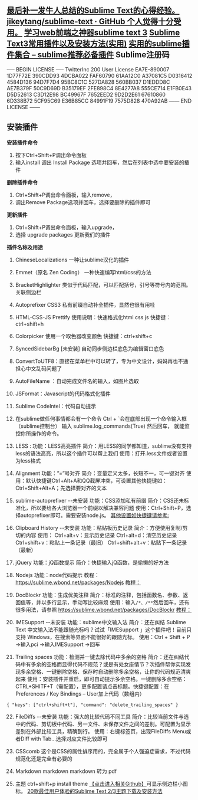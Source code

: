 [最后补一发牛人总结的Sublime Text的心得经验。jikeytang/sublime-text · GitHub 个人觉得十分受用。](https://github.com/jikeytang/sublime-text)
[学习web前端之神器sublime text 3](http://www.cnblogs.com/SourceKing/p/5470428.html)
[Sublime Text3常用插件以及安装方法(实用)](http://www.cnblogs.com/liuchaoH/p/6370008.html)
[实用的sublime插件集合 – sublime推荐必备插件](http://www.xuanfengge.com/practical-collection-of-sublime-plug-in.html)
Sublime注册码
-------------

—– BEGIN LICENSE —– 
TwitterInc 
200 User License 
EA7E-890007 
1D77F72E 390CDD93 4DCBA022 FAF60790 
61AA12C0 A37081C5 D0316412 4584D136 
94D7F7D4 95BC8C1C 527DA828 560BB037 
D1EDDD8C AE7B379F 50C9D69D B35179EF 
2FE898C4 8E4277A8 555CE714 E1FB0E43 
D5D52613 C3D12E98 BC49967F 7652EED2 
9D2D2E61 67610860 6D338B72 5CF95C69 
E36B85CC 84991F19 7575D828 470A92AB 
—— END LICENSE ——

安装插件
--------

**安装插件命令**

1. 按下Ctrl+Shift+P调出命令面板
2. 输入install 调出 Install Package 选项并回车，然后在列表中选中要安装的插件 

**删除插件命令**

1. Ctrl+Shift+P调出命令面板，输入remove，
2. 调出Remove Package选项并回车，选择要删除的插件即可

**更新插件**

1. Ctrl+Shift+P调出命令面板，输入upgrade，
2. 选择 upgrade packages 更新我们的插件

**插件名称及用途**
> 
1. ChineseLocalizations
一种让sublime汉化的插件

2. Emmet（原名 Zen Coding）
一种快速编写html/css的方法

3. BracketHighlighter
类似于代码匹配，可以匹配括号，引号等符号内的范围。关联侧边栏

4. Autoprefixer
CSS3 私有前缀自动补全插件，显然也很有用哇

5. HTML-CSS-JS Prettify
使用说明：快速格式化html css js
快捷键：ctrl+shift+h

6. Colorpicker
使用一个取色器改变颜色
快捷键：ctrl+shift+c

7. SyncedSidebarBg  [未安装]
自动同步侧边栏底色为编辑窗口底色

8. ConvertToUTF8：直接在菜单栏中可以转了，专为中文设计，妈妈再也不通担心中文乱码问题了

9. AutoFileName ：自动完成文件名的输入，如图片选取

10. JSFormat：Javascript的代码格式化插件

11. Sublime CodeIntel：代码自动提示

12. 在sublime做任何事情都会有一个命令 
Ctrl + \`会在底部出现一个命令输入框（sublime控制台）
输入 sublime.log_commands(True) 然后回车， 就能监控你所操作的命令。

13. LESS : 功能：LESS高亮插件
简介：用LESS的同学都知道，sublime没有支持less的语法高亮，所以这个插件可以帮上我们
使用：打开.less文件或者设置为less格式

14. Alignment
功能：”=”号对齐
简介：变量定义太多，长短不一，可一键对齐
使用：默认快捷键Ctrl+Alt+A和QQ截屏冲突，可设置其他快捷键如：Ctrl+Shift+Alt+A；先选择要对齐的文本

15. sublime-autoprefixer	--未安装
功能：CSS添加私有前缀
简介：CSS还未标准化，所以要给各大浏览器一个前缀以解决兼容问题
使用：Ctrl+Shift+P，选择autoprefixer即可。需要安装node.js。
[其他设置如快捷键请参考:](https://sublime.wbond.net/packages/Autoprefixer)

16. Clipboard History		--未安装
功能：粘贴板历史记录
简介：方便使用复制/剪切的内容
使用：
Ctrl+alt+v：显示历史记录
Ctrl+alt+d：清空历史记录
Ctrl+shift+v：粘贴上一条记录（最旧）
Ctrl+shift+alt+v：粘贴下一条记录（最新）

17. jQuery
功能：jQ函数提示
简介：快捷输入jQ函数，是偷懒的好方法

18. Nodejs
功能：node代码提示
教程：https://sublime.wbond.net/packages/Nodejs
[教程：](https://sublime.wbond.net/packages/Nodejs)

19. Doc​Blockr
功能：生成优美注释
简介：标准的注释，包括函数名、参数、返回值等，并以多行显示，手动写比较麻烦
使用：输入```/*、/**```然后回车，还有很多用法，请参照
https://sublime.wbond.net/packages/DocBlockr
[教程：](https://sublime.wbond.net/packages/DocBlockr)

20. IMESupport			--未安装
功能：sublime中文输入法
简介：还在纠结 Sublime Text 中文输入法不能跟随光标吗？试试「IMESupport 」这个插件吧！目前只支持 Windows，在搜索等界面不能很好的跟随光标。
使用：Ctrl + Shift + P →输入pci →输入IMESupport →回车

21. Trailing spaces
功能：检测并一键去除代码中多余的空格
简介：还在纠结代码中有多余的空格而显得代码不规范？或是有处女座情节？次插件帮你实现发现多余空格、一键删除空格、保存时自动删除多余空格，让你的代码规范清爽起来
使用：安装插件并重启，即可自动提示多余空格。一键删除多余空格：CTRL+SHITF+T（需配置），更多配置请点击标题。快捷键配置：在Preferences / Key Bindings – User加上代码（数组内）
```
{ "keys": ["ctrl+shift+t"], "command": "delete_trailing_spaces" }
```

22. FileDiffs			--未安装
功能：强大的比较代码不同工具
简介：比较当前文件与选中的代码、剪切板中代码、另一文件、未保存文件之间的差别。可配置为显示差别在外部比较工具，精确到行。
使用：右键标签页，出现FileDiffs Menu或者Diff with Tab…选择对应文件比较即可

23. CSScomb
这个是CSS的属性排序用的，完全属于个人强迫症需求，不过代码规范化还是完全有必要的

24. Markdown
markdown
markdown 转为 pdf

25. 主题
ctrl+shift+p
install
theme
[【点击进入相关Github】](https://github.com/YabataDesign/afterglow-theme)可显示侧边栏小图标。
[20款最佳用户体验的Sublime Text 2/3主题下载及安装方法](http://www.itbulu.com/20-sublime-themes.html)

